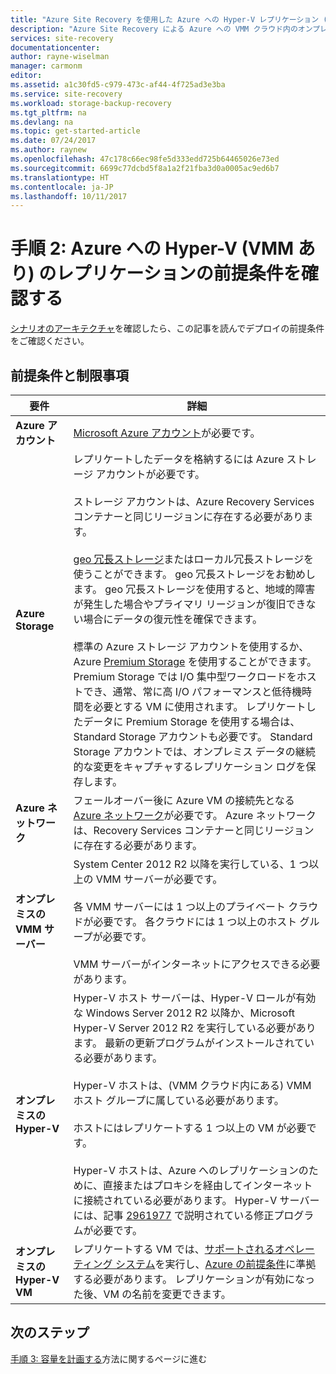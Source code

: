 ```yaml
---
title: "Azure Site Recovery を使用した Azure への Hyper-V レプリケーション (System Center VMM あり) の前提条件を確認する | Microsoft Docs"
description: "Azure Site Recovery による Azure への VMM クラウド内のオンプレミスの Hyper-V VM のレプリケーション、フェールオーバー、リカバリーのセットアップの前提条件について説明します"
services: site-recovery
documentationcenter: 
author: rayne-wiselman
manager: carmonm
editor: 
ms.assetid: a1c30fd5-c979-473c-af44-4f725ad3e3ba
ms.service: site-recovery
ms.workload: storage-backup-recovery
ms.tgt_pltfrm: na
ms.devlang: na
ms.topic: get-started-article
ms.date: 07/24/2017
ms.author: raynew
ms.openlocfilehash: 47c178c66ec98fe5d333edd725b64465026e73ed
ms.sourcegitcommit: 6699c77dcbd5f8a1a2f21fba3d0a0005ac9ed6b7
ms.translationtype: HT
ms.contentlocale: ja-JP
ms.lasthandoff: 10/11/2017
---
```

# <a name="step-2-review-the-prerequisites-for-hyper-v-with-vmm-to-azure-replication"></a>手順 2: Azure への Hyper-V (VMM あり) のレプリケーションの前提条件を確認する

[シナリオのアーキテクチャ](vmm-to-azure-walkthrough-architecture.md)を確認したら、この記事を読んでデプロイの前提条件をご確認ください。 

## <a name="prerequisites-and-limitations"></a>前提条件と制限事項

**要件** | **詳細**
--- | ---
**Azure アカウント** | [Microsoft Azure アカウント](http://azure.microsoft.com/)が必要です。
**Azure Storage** | レプリケートしたデータを格納するには Azure ストレージ アカウントが必要です。<br/><br/> ストレージ アカウントは、Azure Recovery Services コンテナーと同じリージョンに存在する必要があります。<br/><br/>[geo 冗長ストレージ](../storage/common/storage-redundancy.md#geo-redundant-storage)またはローカル冗長ストレージを使うことができます。 geo 冗長ストレージをお勧めします。 geo 冗長ストレージを使用すると、地域的障害が発生した場合やプライマリ リージョンが復旧できない場合にデータの復元性を確保できます。<br/><br/> 標準の Azure ストレージ アカウントを使用するか、Azure [Premium Storage](../storage/common/storage-premium-storage.md) を使用することができます。 Premium Storage では I/O 集中型ワークロードをホストでき、通常、常に高 I/O パフォーマンスと低待機時間を必要とする VM に使用されます。 レプリケートしたデータに Premium Storage を使用する場合は、Standard Storage アカウントも必要です。 Standard Storage アカウントでは、オンプレミス データの継続的な変更をキャプチャするレプリケーション ログを保存します。
**Azure ネットワーク** | フェールオーバー後に Azure VM の接続先となる [Azure ネットワーク](../virtual-network/virtual-network-get-started-vnet-subnet.md)が必要です。 Azure ネットワークは、Recovery Services コンテナーと同じリージョンに存在する必要があります。
**オンプレミスの VMM サーバー** | System Center 2012 R2 以降を実行している、1 つ以上の VMM サーバーが必要です。<br/><br/> 各 VMM サーバーには 1 つ以上のプライベート クラウドが必要です。 各クラウドには 1 つ以上のホスト グループが必要です。<br/><br/> VMM サーバーがインターネットにアクセスできる必要があります。
**オンプレミスの Hyper-V** | Hyper-V ホスト サーバーは、Hyper-V ロールが有効な Windows Server 2012 R2 以降か、Microsoft Hyper-V Server 2012 R2 を実行している必要があります。 最新の更新プログラムがインストールされている必要があります。<br/><br/> Hyper-V ホストは、(VMM クラウド内にある) VMM ホスト グループに属している必要があります。<br/><br/> ホストにはレプリケートする 1 つ以上の VM が必要です。<br/><br/> Hyper-V ホストは、Azure へのレプリケーションのために、直接またはプロキシを経由してインターネットに接続されている必要があります。 Hyper-V サーバーには、記事 [2961977](https://support.microsoft.com/kb/2961977) で説明されている修正プログラムが必要です。
**オンプレミスの Hyper-V VM** | レプリケートする VM では、[サポートされるオペレーティング システム](site-recovery-support-matrix-to-azure.md#support-for-replicated-machine-os-versions)を実行し、[Azure の前提条件](site-recovery-support-matrix-to-azure.md#failed-over-azure-vm-requirements)に準拠する必要があります。 レプリケーションが有効になった後、VM の名前を変更できます。 




## <a name="next-steps"></a>次のステップ

[手順 3: 容量を計画する](vmm-to-azure-walkthrough-capacity.md)方法に関するページに進む
